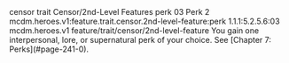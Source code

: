 <ability>
  <metadata>
    <class>censor</class>
    <feature_type>trait</feature_type>
    <file_dpath>Censor/2nd-Level Features</file_dpath>
    <item_id>perk</item_id>
    <item_index>03</item_index>
    <item_name>Perk</item_name>
    <level>2</level>
    <scc>mcdm.heroes.v1:feature.trait.censor.2nd-level-feature:perk</scc>
    <scdc>1.1.1:5.2.5.6:03</scdc>
    <source>mcdm.heroes.v1</source>
    <type>feature/trait/censor/2nd-level-feature</type>
  </metadata>
  <effects>
    <effect type="mundane">You gain one interpersonal, lore, or supernatural perk of your choice. See [Chapter 7: Perks](#page-241-0).</effect>
  </effects>
</ability>
